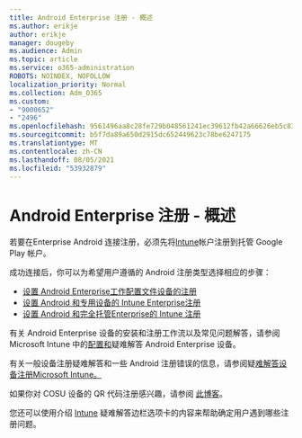 ```yaml
---
title: Android Enterprise 注册 - 概述
ms.author: erikje
author: erikje
manager: dougeby
ms.audience: Admin
ms.topic: article
ms.service: o365-administration
ROBOTS: NOINDEX, NOFOLLOW
localization_priority: Normal
ms.collection: Adm_O365
ms.custom:
- "9000652"
- "2496"
ms.openlocfilehash: 9561496aa8c28fe729b048561241ec39612fb42a66626eb5c83c73fdbe61d904
ms.sourcegitcommit: b5f7da89a650d2915dc652449623c78be6247175
ms.translationtype: MT
ms.contentlocale: zh-CN
ms.lasthandoff: 08/05/2021
ms.locfileid: "53932879"
---
```

# <a name="android-enterprise-enrollment---overview"></a>Android Enterprise 注册 - 概述

若要在Enterprise Android 连接注册，必须先将[Intune](https://docs.microsoft.com/intune/enrollment/connect-intune-android-enterprise)帐户注册到托管 Google Play 帐户。 

成功连接后，你可以为希望用户遵循的 Android 注册类型选择相应的步骤：

- [设置 Android Enterprise工作配置文件设备的注册](https://docs.microsoft.com/intune/enrollment/android-work-profile-enroll)
- [设置 Android 和专用设备的 Intune Enterprise注册](https://docs.microsoft.com/intune/enrollment/android-kiosk-enroll)
- [设置 Android 和完全托管Enterprise的 Intune 注册](https://docs.microsoft.com/intune/enrollment/android-fully-managed-enroll)

有关 Android Enterprise 设备的安装和注册工作流以及常见问题解答，请参阅 Microsoft Intune 中的[配置和](https://support.microsoft.com/help/4476974/configuring-and-troubleshooting-android-enterprise-devices-in-intune)疑难解答 Android Enterprise 设备。

有关一般设备注册疑难解答和一些 Android 注册错误的信息，请参阅疑[难解答设备注册Microsoft Intune。](https://docs.microsoft.com/intune/enrollment/troubleshoot-device-enrollment-in-intune)

如果你对 COSU 设备的 QR 代码注册感兴趣，请参阅 [此博客](https://techcommunity.microsoft.com/t5/Intune-Customer-Success/COSU-Configuration-and-Enrollment-using-the-QR-code-enrollment/ba-p/280184)。

您还可以使用介绍 [Intune](https://docs.microsoft.com/intune/fundamentals/help-desk-operators) 疑难解答边栏选项卡的内容来帮助确定用户遇到哪些注册问题。